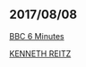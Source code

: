 ## 2017/08/08

[BBC 6 Minutes](http://www.bbc.co.uk/learningenglish/english/features/6-minute-english)

[KENNETH REITZ](https://www.kennethreitz.org/)
